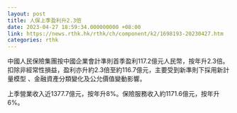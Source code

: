 ```yaml
---
layout: post
title: 人保上季盈利升2.3倍
date: 2023-04-27 18:59:34.000000000 +08:00
link: https://news.rthk.hk/rthk/ch/component/k2/1698193-20230427.htm
categories: rthk
---
```


中國人民保險集團按中國企業會計準則首季盈利117.2億元人民幣，按年升2.3倍。扣除非經常性損益，盈利亦升約2.3倍至約116.7億元，主要受到新準則下採用新計量模型 、金融資產分類變化及公允價值變動影響。

上季營業收入近1377.7億元，按年升8%。保險服務收入約1171.6億元，按年升6%。
